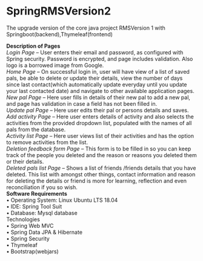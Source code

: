 # SpringRMSVersion2
The upgrade version of the core java project RMSVersion 1 with Springboot(backend),Thymeleaf(frontend)

<b>Description of Pages</b><br>
<i>Login Page</i> – User enters their email and password, as configured with
Spring security.
Password is encrypted, and page includes validation.
Also logo is a borrowed image from Google.<br>
<i>Home Page</i> – On successful login in, user will have view of a list of saved
pals, be able to delete or update their details, view the number of days since last
contact(which automatically update everyday until you update your last
contacted date) and navigate to other available application pages.<br>
<i>New pal Page</i> – Here user fills in details of their new pal to add a new pal, and
page has validation in case a field has not been filled in.<br>
<i>Update pal Page</i> – Here user edits their pal or persons details and saves.<br>
<i>Add activity Page</i> – Here user enters details of activity and also selects the
activities from the provided dropdown list, populated with the names of all pals
from the database.<br>
<i>Activity list Page</i> – Here user views list of their activities and has the option to
remove activities from the list.<br>
  <i>Deletion feedback form Page</i> – This form is to be filled in so you can keep
track of the people you
deleted and the reason or reasons you deleted them or their details.<br>
  <i>Deleted pals list Page</i> – Shows a list of friends /friends details that you have
deleted. This list
with amongst other things, contact information and reason for deleting the
details or friend is more
for learning, reflection and even reconciliation if you so wish.<br>
<b>Software Requirements</b><br>
• Operating System: Linux Ubuntu LTS 18.04<br>
• IDE: Spring Tool Suit<br>
• Database: Mysql database<br>
Technologies<br>
• Spring Web MVC<br>
• Spring Data JPA & Hibernate<br>
• Spring Security<br>
• Thymeleaf<br>
• Bootstrap(webjars)<br>
